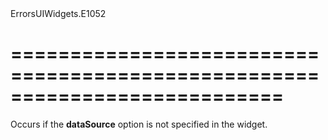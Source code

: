 <!--id-->ErrorsUIWidgets.E1052<!--/id-->
===========================================================================
===========================================================================

<!--shortDescription-->
Occurs if the **dataSource** option is not specified in the widget.
<!--/shortDescription-->

<!--fullDescription-->

<!--/fullDescription-->